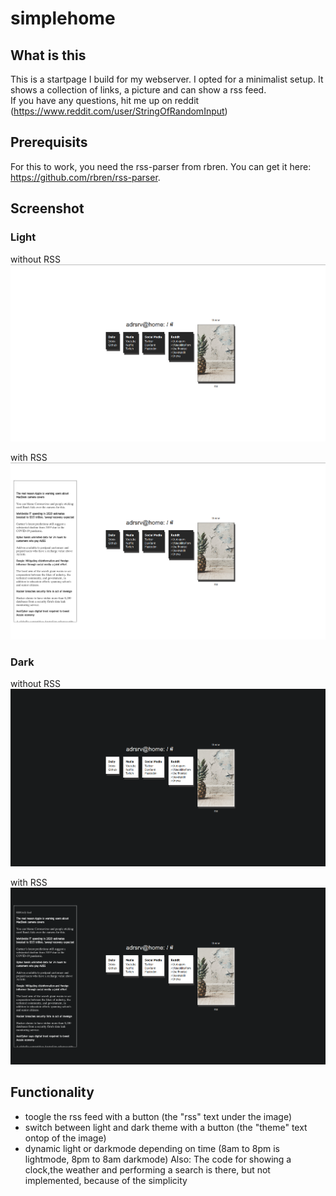 # simplehome

## What is this
This is a startpage I build for my webserver. I opted for a minimalist setup. It shows a collection of links, a picture and can show a rss feed. <br>
If you have any questions, hit me up on reddit (https://www.reddit.com/user/StringOfRandomInput)

## Prerequisits
For this to work, you need the rss-parser from rbren. You can get it here: https://github.com/rbren/rss-parser.

## Screenshot
### Light
without RSS
![](img/2020-07-13-115437_1919x1079_scrot.png)

with RSS
![](img/2020-07-13-115429_1919x1079_scrot.png)

### Dark
without RSS
![](img/2020-07-13-115444_1919x1079_scrot.png)

with RSS
![](img/2020-07-13-115421_1919x1079_scrot.png)

## Functionality
* toogle the rss feed with a button (the "rss" text under the image)
* switch between light and dark theme with a button (the "theme" text ontop of the image)
* dynamic light or darkmode depending on time (8am to 8pm is lightmode, 8pm to 8am darkmode)
Also: The code for showing a clock,the weather and performing a search is there, but not implemented, because of the simplicity <br>
